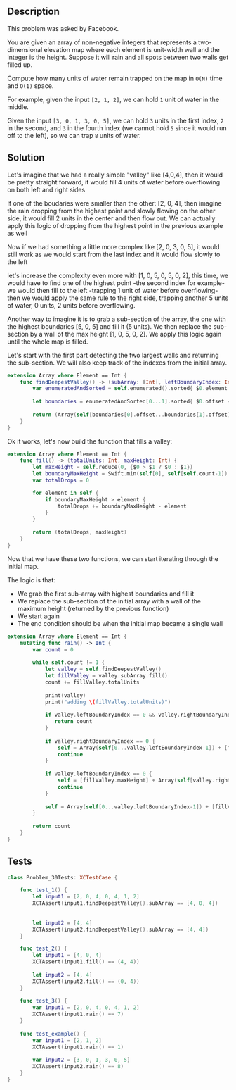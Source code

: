 ## Description

This problem was asked by Facebook.

You are given an array of non-negative integers that represents a two-dimensional elevation map where each element is unit-width wall and the integer is the height. Suppose it will rain and all spots between two walls get filled up.

Compute how many units of water remain trapped on the map in `O(N)` time and `O(1)` space.

For example, given the input `[2, 1, 2]`, we can hold `1` unit of water in the middle.

Given the input `[3, 0, 1, 3, 0, 5]`, we can hold `3` units in the first index, `2` in the second, and `3` in the fourth index (we cannot hold `5` since it would run off to the left), so we can trap `8` units of water.

## Solution

Let's imagine that we had a really simple "valley" like [4,0,4], then it would be pretty straight forward, it would fill 4 units of water before overflowing on both left and right sides
 
If one of the boudaries were smaller than the other: [2, 0, 4], then imagine the rain dropping from the highest point and slowly flowing on the other side, it would fill 2 units in the center and then flow out. We can actually apply this logic of dropping from the highest point in the previous example as well

Now if we had something a little more complex like [2, 0, 3, 0, 5], it would still work as we would start from the last index and it would flow slowly to the left

let's increase the complexity even more with [1, 0, 5, 0, 5, 0, 2], this time, we would have to find one of the highest point -the second index for example- we would then fill to the left -trapping 1 unit of water before overflowing- then we would apply the same rule to the right side, trapping another 5 units of water, 0 units, 2 units before overflowing.

Another way to imagine it is to grab a sub-section of the array, the one with the highest boundaries [5, 0, 5] and fill it (5 units). We then replace the sub-section by a wall of the max height [1, 0, 5, 0, 2]. We apply this logic again until the whole map is filled.

Let's start with the first part detecting the two largest walls and returning the sub-section. We will also keep track of the indexes from the initial array.

```swift
extension Array where Element == Int {
    func findDeepestValley() -> (subArray: [Int], leftBoundaryIndex: Int, rightBoundaryIndex: Int) {
        var enumeratedAndSorted = self.enumerated().sorted{ $0.element > $1.element }
        
        let boundaries = enumeratedAndSorted[0...1].sorted{ $0.offset < $1.offset }
        
        return (Array(self[boundaries[0].offset...boundaries[1].offset]), boundaries[0].offset, boundaries[1].offset)
    }
}
```

Ok it works, let's now build the function that fills a valley:
 
```swift
extension Array where Element == Int {
    func fill() -> (totalUnits: Int, maxHeight: Int) {
        let maxHeight = self.reduce(0, {$0 > $1 ? $0 : $1})
        let boundaryMaxHeight = Swift.min(self[0], self[self.count-1])
        var totalDrops = 0

        for element in self {
            if boundaryMaxHeight > element {
                totalDrops += boundaryMaxHeight - element
            }
        }
        
        return (totalDrops, maxHeight)
    }
}
```

Now that we have these two functions, we can start iterating through the initial map.
 
The logic is that:

- We grab the first sub-array with highest boundaries and fill it
- We replace the sub-section of the initial array with a wall of the maximum height (returned by the previous function)
- We start again
- The end condition should be when the initial map became a single wall

```swift
extension Array where Element == Int {
    mutating func rain() -> Int {
        var count = 0
        
        while self.count != 1 {
            let valley = self.findDeepestValley()
            let fillValley = valley.subArray.fill()
            count += fillValley.totalUnits
            
            print(valley)
            print("adding \(fillValley.totalUnits)")
            
            if valley.leftBoundaryIndex == 0 && valley.rightBoundaryIndex == self.count-1 {
               return count
            }
            
            if valley.rightBoundaryIndex == 0 {
                self = Array(self[0...valley.leftBoundaryIndex-1]) + [fillValley.maxHeight]
                continue
            }
            
            if valley.leftBoundaryIndex == 0 {
                self = [fillValley.maxHeight] + Array(self[valley.rightBoundaryIndex+1...self.count-1])
                continue
            }
            
            self = Array(self[0...valley.leftBoundaryIndex-1]) + [fillValley.maxHeight] + Array(self[valley.rightBoundaryIndex+1...self.count-1])
        }
        
        return count
    }
}
```

## Tests

```swift
class Problem_30Tests: XCTestCase {

    func test_1() {
        let input1 = [2, 0, 4, 0, 4, 1, 2]
        XCTAssert(input1.findDeepestValley().subArray == [4, 0, 4])
        
        
        let input2 = [4, 4]
        XCTAssert(input2.findDeepestValley().subArray == [4, 4])
    }

    func test_2() {
        let input1 = [4, 0, 4]
        XCTAssert(input1.fill() == (4, 4))
        
        let input2 = [4, 4]
        XCTAssert(input2.fill() == (0, 4))
    }
    
    func test_3() {
        var input1 = [2, 0, 4, 0, 4, 1, 2]
        XCTAssert(input1.rain() == 7)
    }
    
    func test_example() {
        var input1 = [2, 1, 2]
        XCTAssert(input1.rain() == 1)
        
        var input2 = [3, 0, 1, 3, 0, 5]
        XCTAssert(input2.rain() == 8)
    }
}
```